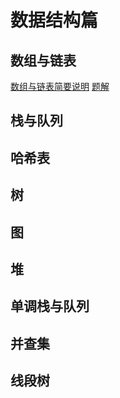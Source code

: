 # 数据结构篇

## 数组与链表

[数组与链表简要说明](./数组与链表/brief_introduction.md)
[题解](./数组与链表/problems.md)

## 栈与队列

## 哈希表

## 树

## 图

## 堆

## 单调栈与队列

## 并查集

## 线段树
